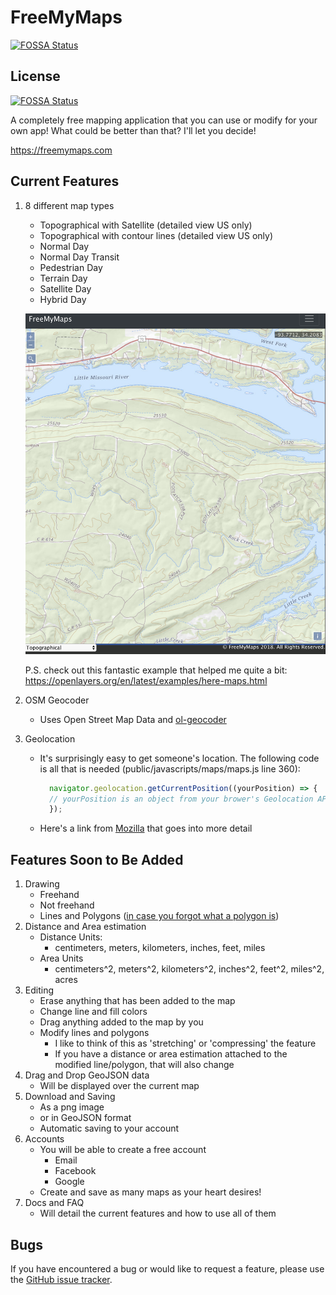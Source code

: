 # FreeMyMaps
[![FOSSA Status](https://app.fossa.io/api/projects/git%2Bgithub.com%2Fdhull33%2FFreeMyMaps.svg?type=shield)](https://app.fossa.io/projects/git%2Bgithub.com%2Fdhull33%2FFreeMyMaps?ref=badge_shield)



## License
[![FOSSA Status](https://app.fossa.io/api/projects/git%2Bgithub.com%2Fdhull33%2FFreeMyMaps.svg?type=large)](https://app.fossa.io/projects/git%2Bgithub.com%2Fdhull33%2FFreeMyMaps?ref=badge_large)

A completely free mapping application that you can use or modify for your own app! What could be better than that? I'll let you decide!

https://freemymaps.com

## Current Features

1. 8 different map types
    - Topographical with Satellite (detailed view US only)
    - Topographical with contour lines (detailed view US only)
    - Normal Day
    - Normal Day Transit
    - Pedestrian Day
    - Terrain Day
    - Satellite Day
    - Hybrid Day

    ![](./public/images/topo-screen-shot.png)

    P.S. check out this fantastic example that helped me quite a bit: https://openlayers.org/en/latest/examples/here-maps.html

2. OSM Geocoder
    - Uses Open Street Map Data and [ol-geocoder](https://github.com/jonataswalker/ol-geocoder)
3. Geolocation
    - It's surprisingly easy to get someone's location. The following code is all that is needed (public/javascripts/maps/maps.js line 360):
      ```javascript
        navigator.geolocation.getCurrentPosition((yourPosition) => {
        // yourPosition is an object from your brower's Geolocation API
        });
      ```
      
    - Here's a link from [Mozilla](https://developer.mozilla.org/en-US/docs/Web/API/Geolocation_API) that goes into more detail

## Features Soon to Be Added

1. Drawing
    - Freehand
    - Not freehand
    - Lines and Polygons ([in case you forgot what a polygon is](https://en.wikipedia.org/wiki/Polygon))
2. Distance and Area estimation
    - Distance Units:
        - centimeters, meters, kilometers, inches, feet, miles
    - Area Units
        - centimeters^2, meters^2, kilometers^2, inches^2, feet^2, miles^2, acres
3. Editing
    - Erase anything that has been added to the map
    - Change line and fill colors
    - Drag anything added to the map by you
    - Modify lines and polygons
        - I like to think of this as 'stretching' or 'compressing' the feature
        - If you have a distance or area estimation attached to the modified line/polygon, that will also change
4. Drag and Drop GeoJSON data
    - Will be displayed over the current map
5. Download and Saving
    - As a png image
    - or in GeoJSON format
    - Automatic saving to your account
6. Accounts
    - You will be able to create a free account
        - Email
        - Facebook
        - Google
    - Create and save as many maps as your heart desires!
7. Docs and FAQ
    - Will detail the current features and how to use all of them

## Bugs

If you have encountered a bug or would like to request a feature, please use the [GitHub issue tracker](https://github.com/dhull33/FreeMyMaps/issues).
